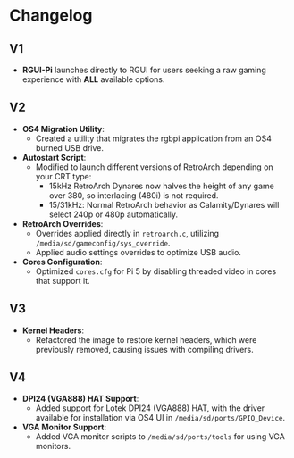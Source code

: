 # Changelog

## V1
- **RGUI-Pi** launches directly to RGUI for users seeking a raw gaming experience with **ALL** available options.

## V2
- **OS4 Migration Utility**:
  - Created a utility that migrates the rgbpi application from an OS4 burned USB drive.
- **Autostart Script**:
  - Modified to launch different versions of RetroArch depending on your CRT type:
    - 15kHz RetroArch Dynares now halves the height of any game over 380, so interlacing (480i) is not required.
    - 15/31kHz: Normal RetroArch behavior as Calamity/Dynares will select 240p or 480p automatically.
- **RetroArch Overrides**:
  - Overrides applied directly in `retroarch.c`, utilizing `/media/sd/gameconfig/sys_override`.
  - Applied audio settings overrides to optimize USB audio.
- **Cores Configuration**:
  - Optimized `cores.cfg` for Pi 5 by disabling threaded video in cores that support it.

## V3
- **Kernel Headers**:
  - Refactored the image to restore kernel headers, which were previously removed, causing issues with compiling drivers.

## V4
- **DPI24 (VGA888) HAT Support**:
  - Added support for Lotek DPI24 (VGA888) HAT, with the driver available for installation via OS4 UI in `/media/sd/ports/GPIO_Device`.
- **VGA Monitor Support**:
  - Added VGA monitor scripts to `/media/sd/ports/tools` for using VGA monitors.
